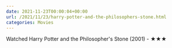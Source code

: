 ```yaml
---
date: 2021-11-23T00:00:04+00:00
url: /2021/11/23/harry-potter-and-the-philosophers-stone.html
categories: Movies
---
```

Watched Harry Potter and the Philosopher's Stone (2001) - ★★★




